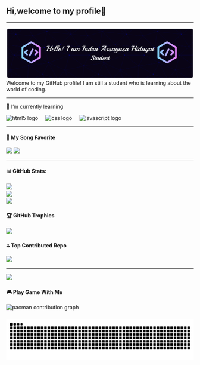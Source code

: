 ## Hi,welcome to my profile👋

---

![Arsayasa](img/github-header-banner.png)
Welcome to my GitHub profile! I am still a student who is learning about the world of coding.

---

<!--
**Arsayasa/Arsayasa** is a ✨ _special_ ✨ repository because its `README.md` (this file) appears on your GitHub profile.
Here are some ideas to get you started:

- 🔭 I’m currently working on ...
- 🌱 I’m currently learning ...
- 👯 I’m looking to collaborate on ...
- 🤔 I’m looking for help with ...
- 💬 Ask me about ...
- 📫 How to reach me: ...
- 😄 Pronouns: ...
- ⚡ Fun fact: ...
-->

🌱 I’m currently learning

<div align="left">
  <img src="https://cdn.jsdelivr.net/gh/devicons/devicon/icons/html5/html5-original.svg" height="40" alt="html5 logo"  />
  <img width="12" />
  <img src="https://cdn.jsdelivr.net/gh/devicons/devicon/icons/css3/css3-original.svg" height="40" alt="css logo"  />
  <img width="12" />
  <img src="https://cdn.jsdelivr.net/gh/devicons/devicon/icons/javascript/javascript-original.svg" height="40" alt="javascript logo"  />
</div>

---

#### 🎵 My Song Favorite

[<img src="https://i.pinimg.com/736x/bf/9f/74/bf9f743a3f9569e8ef24eeab0068c2a0.jpg" height="150">](https://open.spotify.com/track/0eFMbKCRw8KByXyWBw8WO7?si=bcb62e35f0bd4747)
[<img src="https://i.pinimg.com/736x/92/9d/11/929d114cb76f243ae997b05a3eded7d9.jpg" height="150">](https://open.spotify.com/track/3TPvrMAd1hbPRXuHCRX0Pl?si=8aa528a98af04c60)

---

#### 📊 GitHub Stats:

![](https://github-readme-stats.vercel.app/api?username=Arsayasa&theme=github_dark_dimmed&hide_border=false&include_all_commits=true&count_private=true)<br/>
![](https://nirzak-streak-stats.vercel.app/?user=Arsayasa&theme=github_dark_dimmed&hide_border=false)<br/>
![](https://github-readme-stats.vercel.app/api/top-langs/?username=Arsayasa&theme=github_dark_dimmed&hide_border=false&include_all_commits=true&count_private=true&layout=compact)

#### 🏆 GitHub Trophies

![](https://github-profile-trophy.vercel.app/?username=Arsayasa&theme=github_dark&no-frame=false&no-bg=true&margin-w=4)

#### 🔝 Top Contributed Repo

![](https://github-contributor-stats.vercel.app/api?username=Arsayasa&limit=5&theme=github_dark&combine_all_yearly_contributions=true)

---

[![](https://visitcount.itsvg.in/api?id=Arsayasa&icon=0&color=0)](https://visitcount.itsvg.in)

<!-- Proudly created with GPRM ( https://gprm.itsvg.in ) -->

#### 🎮 Play Game With Me

<picture>
  <source media="(prefers-color-scheme: dark)" srcset="https://raw.githubusercontent.com/Arsayasa/Arsayasa/output/pacman-contribution-graph-dark.svg">
  <source media="(prefers-color-scheme: light)" srcset="https://raw.githubusercontent.com/Arsayasa/Arsayasa/output/pacman-contribution-graph.svg">
  <img alt="pacman contribution graph" src="https://raw.githubusercontent.com/Arsayasa/Arsayasa/output/pacman-contribution-graph.svg">
</picture>

###

<img src="https://raw.githubusercontent.com/Arsayasa/Arsayasa/output/snake.svg" alt="Snake animation" />

###
